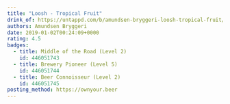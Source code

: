 ```yaml
---
title: "Loosh - Tropical Fruit"
drink_of: https://untappd.com/b/amundsen-bryggeri-loosh-tropical-fruit/2596360
authors: Amundsen Bryggeri
date: 2019-01-02T00:24:09+0000
rating: 4.5
badges:
  - title: Middle of the Road (Level 2)
    id: 446051743
  - title: Brewery Pioneer (Level 5)
    id: 446051744
  - title: Beer Connoisseur (Level 2)
    id: 446051745
posting_method: https://ownyour.beer
---
```

